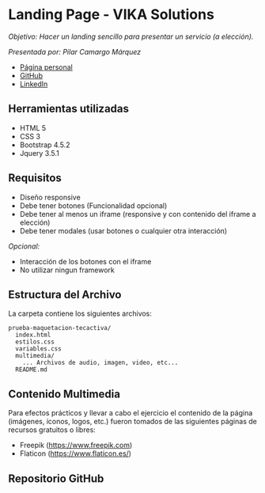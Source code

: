 # Landing Page - VIKA Solutions

_Objetivo: Hacer un landing sencillo para presentar un servicio (a elección)._

_Presentada por: Pilar Camargo Márquez_
- [Página personal](https://about.me/justoneye)
- [GitHub](https://github.com/justoneye)
- [LinkedIn](https://www.linkedin.com/in/pilarcamargo)


## Herramientas utilizadas

- HTML 5
- CSS 3
- Bootstrap 4.5.2
- Jquery 3.5.1


## Requisitos

* Diseño responsive
* Debe tener botones (Funcionalidad opcional)
* Debe tener al menos un iframe (responsive y con contenido del iframe a elección)
* Debe tener modales (usar botones o cualquier otra interacción)

_Opcional:_
* Interacción de los botones con el iframe
* No utilizar ningun framework


## Estructura del Archivo

La carpeta contiene los siguientes archivos:

```
prueba-maquetacion-tecactiva/
  index.html
  estilos.css
  variables.css
  multimedia/
    ... Archivos de audio, imagen, video, etc... 
  README.md
```


## Contenido Multimedia

Para efectos prácticos y llevar a cabo el ejercicio el contenido de la página (imágenes, íconos, logos, etc.) fueron tomados de las siguientes páginas de recursos gratuitos o libres:

- Freepik (https://www.freepik.com) 
- Flaticon (https://www.flaticon.es/)


## Repositorio GitHub 


